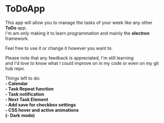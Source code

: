 # ToDoApp

This app will allow you to manage the tasks of your week like any other **ToDo** app.  
I'm am only making it to learn programmation and mainly the **electron** framework.

Feel free to use it or change it however you want to.

Please note that any feedback is appreciated, I'm still learning   
and I'd love to know what I could improve on in my code or even on my git hub repo.

Things left to do:  
   __- Calendar__  
   __- Task Repeat function__  
   __- Task notification__    
   __- Next Task Element__    
   __- Add save for checkbox settings__   
   __- CSS hover and active animations__   
   __(- Dark mode)__  
   
